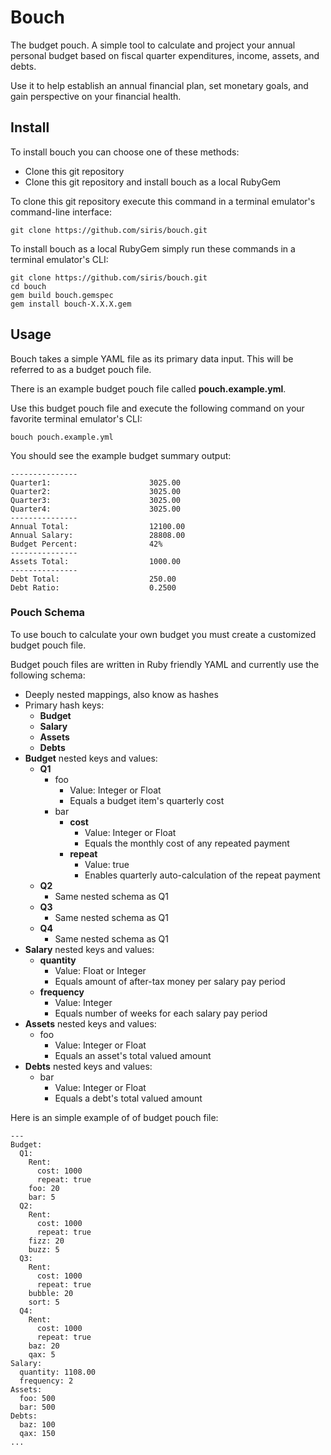 # Bouch
The budget pouch. A simple tool to calculate and project your annual personal budget based on fiscal quarter expenditures, income, assets, and debts.

Use it to help establish an annual financial plan, set monetary goals, and gain perspective on your financial health.

## Install

To install bouch you can choose one of these methods:

* Clone this git repository
* Clone this git repository and install bouch as a local RubyGem

To clone this git repository execute this command in a terminal emulator's command-line interface:

```
git clone https://github.com/siris/bouch.git
```

To install bouch as a local RubyGem simply run these commands in a terminal emulator's CLI:

```
git clone https://github.com/siris/bouch.git
cd bouch
gem build bouch.gemspec
gem install bouch-X.X.X.gem
```

## Usage

Bouch takes a simple YAML file as its primary data input. This will be referred to as a budget pouch file.

There is an example budget pouch file called **pouch.example.yml**.

Use this budget pouch file and execute the following command on your favorite terminal emulator's CLI:

```
bouch pouch.example.yml
```

You should see the example budget summary output:

```
---------------
Quarter1:                      3025.00
Quarter2:                      3025.00
Quarter3:                      3025.00
Quarter4:                      3025.00
---------------
Annual Total:                  12100.00
Annual Salary:                 28808.00
Budget Percent:                42%
---------------
Assets Total:                  1000.00
---------------
Debt Total:                    250.00
Debt Ratio:                    0.2500
```

### Pouch Schema

To use bouch to calculate your own budget you must create a customized budget pouch file.

Budget pouch files are written in Ruby friendly YAML and currently use the following schema:

* Deeply nested mappings, also know as hashes
* Primary hash keys:
  * **Budget**
  * **Salary**
  * **Assets**
  * **Debts**
* **Budget** nested keys and values:
    * **Q1**
        * foo
            * Value: Integer or Float
            * Equals a budget item's quarterly cost
        * bar
            * **cost**
                * Value: Integer or Float
                * Equals the monthly cost of any repeated payment
            * **repeat**
                * Value: true
                * Enables quarterly auto-calculation of the repeat payment
  * **Q2**
      * Same nested schema as Q1
  * **Q3**
      * Same nested schema as Q1
  * **Q4**
      * Same nested schema as Q1
* **Salary** nested keys and values:
  * **quantity**
      * Value: Float or Integer
      * Equals amount of after-tax money per salary pay period
  * **frequency**
      * Value: Integer
      * Equals number of weeks for each salary pay period
* **Assets** nested keys and values:
  * foo
      * Value: Integer or Float
      * Equals an asset's total valued amount
* **Debts** nested keys and values:
  * bar
      * Value: Integer or Float
      * Equals a debt's total valued amount

Here is an simple example of of budget pouch file:

```
---
Budget:
  Q1:
    Rent:
      cost: 1000
      repeat: true
    foo: 20
    bar: 5
  Q2:
    Rent:
      cost: 1000
      repeat: true
    fizz: 20
    buzz: 5
  Q3:
    Rent:
      cost: 1000
      repeat: true
    bubble: 20
    sort: 5
  Q4:
    Rent:
      cost: 1000
      repeat: true
    baz: 20
    qax: 5
Salary:
  quantity: 1108.00
  frequency: 2
Assets:
  foo: 500
  bar: 500
Debts:
  baz: 100
  qax: 150
...
```
